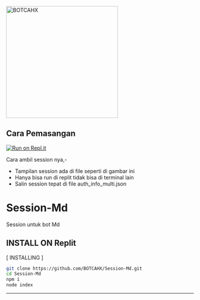

<div align="alight">
<img src="https://telegra.ph/file/19968eb11731f27620ffe.jpg" alt="BOTCAHX" width="300" />

## Cara Pemasangan
[![Run on Repl.it](https://repl.it/badge/github/quiec/whatsAlfa)]([https://replit.com/~](https://replit.com/@tioclkp02/Session-Md-5#.replit))

Cara ambil session nya,-

- Tampilan session ada di file seperti di gambar ini
- Hanya bisa run di replit tidak bisa di terminal lain
- Salin session tepat di file auth_info_multi.json


# Session-Md
Session untuk bot Md 

## INSTALL ON Replit
[ INSTALLING ]

```bash
git clone https://github.com/BOTCAHX/Session-Md.git
cd Session-Md
npm i
node index
```
---------
